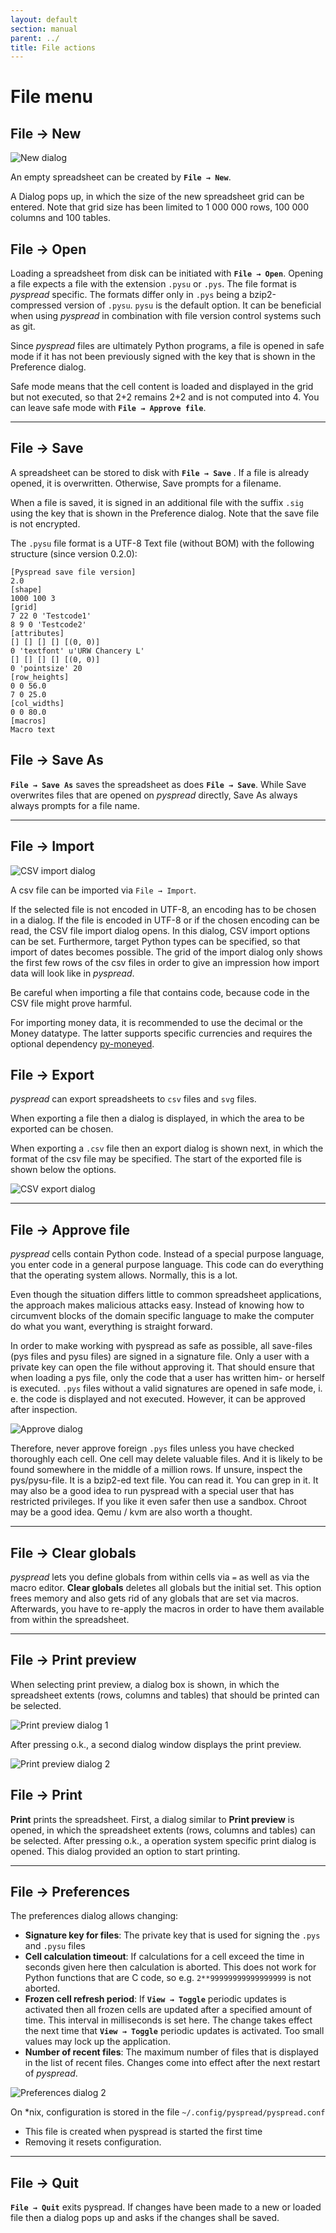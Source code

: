 ```yaml
---
layout: default
section: manual
parent: ../
title: File actions
---
```


# File menu

## File → New

![New dialog](images/screenshot_new_dialog.png)

An empty spreadsheet can be created by **`File → New`**.

A Dialog pops up, in which the size of the new spreadsheet grid can be entered. Note
that grid size has been limited to 1 000 000 rows, 100 000 columns and 100 tables.

## File → Open

Loading a spreadsheet from disk can be initiated with **`File → Open`**. Opening a
file expects a file with the extension `.pysu` or `.pys`. The file format is *pyspread* specific. The formats differ only in `.pys` being a bzip2-compressed version of `.pysu`. `pysu` is the default option. It can be beneficial when using *pyspread* in combination with file version control systems such as git.

Since *pyspread* files are ultimately Python programs, a file is opened in safe mode if
it has not been previously signed with the key that is shown in the Preference dialog.

Safe mode means that the cell content is loaded and displayed in the grid but not executed, so that 2+2 remains 2+2 and is not computed into 4. You can leave safe mode with **`File → Approve file`**.

----------

## File → Save

A spreadsheet can be stored to disk with **`File → Save`** . If a file is already opened, it is
overwritten. Otherwise, Save prompts for a filename.

When a file is saved, it is signed in an additional file with the suffix `.sig` using the key that is shown in the Preference dialog. Note that the save file is not encrypted.

The `.pysu` file format is a UTF-8 Text file (without BOM) with the following structure (since version 0.2.0):

```
[Pyspread save file version]
2.0
[shape]
1000 100 3
[grid]
7 22 0 'Testcode1'
8 9 0 'Testcode2'
[attributes]
[] [] [] [] [(0, 0)]
0 'textfont' u'URW Chancery L'
[] [] [] [] [(0, 0)]
0 'pointsize' 20
[row_heights]
0 0 56.0
7 0 25.0
[col_widths]
0 0 80.0
[macros]
Macro text
```

## File → Save As
**`File → Save As`** saves the spreadsheet as does **`File → Save`**. While Save overwrites files that are opened on *pyspread* directly, Save As always always prompts for a file name.

----------

## File → Import

![CSV import dialog](images/screenshot_csv_import.png)

A csv file can be imported via `File → Import`.

If the selected file is not encoded in UTF-8, an encoding has to be chosen in a dialog. If the file is encoded in UTF-8 or if the chosen encoding can be read, the CSV file import dialog opens. In this dialog, CSV import options can be set. Furthermore, target Python types can be specified, so that import of dates becomes possible. The grid of the import dialog only shows the first few rows of the csv files in order to give an impression how import data will look like in *pyspread*.

Be careful when importing a file that contains code, because code in the CSV file might prove harmful.

For importing money data, it is recommended to use the decimal or the Money datatype. The latter supports specific currencies and requires the optional dependency [py-moneyed](https://pypi.org/project/py-moneyed/).

## File → Export

*pyspread* can export spreadsheets to `csv` files and `svg` files.

When exporting a file then a dialog is displayed, in which the area to be exported can be chosen.

When exporting a `.csv` file then an export dialog is shown next, in which the format of the csv file may be specified. The start of the exported file is shown below the options.

![CSV export dialog](images/screenshot_csv_export.png)

----------

## File → Approve file

*pyspread*  cells contain Python code. Instead of a special purpose language, you enter code in a general purpose language. This code can do everything that the operating system allows. Normally, this is a lot.

Even though the situation differs little to common spreadsheet applications, the approach makes malicious attacks easy. Instead of knowing how to circumvent blocks of the domain specific language to make the computer do what you want, everything is straight forward.

In order to make working with pyspread as safe as possible, all save-files (pys files and pysu files) are signed in a signature file. Only a user with a private key can open the file without approving it. That should ensure that when loading a pys file, only the code that a user has written him- or herself is executed. `.pys` files without a valid signatures are opened in safe mode, i. e. the code is displayed and not executed. However, it can be approved after inspection.

![Approve dialog](images/screenshot_approve_dialog.png)

Therefore, never approve foreign `.pys` files unless you have checked thoroughly each cell. One cell may delete valuable files. And it is likely to be found somewhere in the middle of a million rows. If unsure, inspect the pys/pysu-file. It is a bzip2-ed text file. You can read it. You can grep in it. It may also be a good idea to run pyspread with a special user that has restricted privileges. If you like it even safer then use a sandbox. Chroot may be a good idea. Qemu / kvm are also worth a thought.

----------

## File → Clear globals

*pyspread* lets you define globals from within cells via `=` as well as via the macro editor. **Clear globals** deletes all globals but the initial set. This option frees memory and also gets rid of any globals that are set via macros. Afterwards, you have to re-apply the macros in order to have them available from within the spreadsheet.

----------

## File → Print preview

When selecting print preview, a dialog box is shown, in which the spreadsheet extents (rows, columns and tables) that should be printed can be selected.

![Print preview dialog 1](images/screenshot_print_preview_1.png)

After pressing o.k., a second dialog window displays the print preview.

![Print preview dialog 2](images/screenshot_print_preview_2.png)

## File → Print

**Print** prints the spreadsheet. First, a dialog similar to **Print preview** is opened, in which the spreadsheet extents (rows, columns and tables) can be selected. After pressing o.k., a operation system specific print dialog is opened. This dialog provided an option to start printing.

----------

## File → Preferences

The preferences dialog allows changing:

- **Signature key for files**: The private key that is used for signing the `.pys` and `.pysu` files
- **Cell calculation timeout**: If calculations for a cell exceed the time in seconds given here then calculation is aborted. This does not work for Python functions that are C code, so e.g. `2**99999999999999999` is not aborted.
- **Frozen cell refresh period**: If **`View → Toggle`** periodic updates is activated then all frozen cells are updated after a specified amount of time. This interval in milliseconds is set here. The change takes effect the next time that **`View → Toggle`** periodic updates is activated. Too small values may lock up the application.
- **Number of recent files**: The maximum number of files that is displayed in the list of recent files. Changes come into effect after the next restart of *pyspread*.

![Preferences dialog 2](images/screenshot_preferences_dialog.png)

On *nix, configuration is stored in the file `~/.config/pyspread/pyspread.conf`
- This file is created when pyspread is started the first time
- Removing it resets configuration.

----------

## File → Quit

**`File → Quit`** exits pyspread. If changes have been made to a new or loaded file then a dialog pops up and asks if the changes shall be saved.
